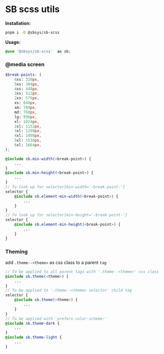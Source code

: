 # SB scss utils

**Installation:**
```bash
pnpm i -D @sbsys/sb-scss
```

**Usage:**
```scss
@use '@sbsys/sb-scss'  as sb;
```

### @media screen

```scss
$break-points: (
    6xs: 320px,
    5xs: 384px,
    4xs: 448px,
    3xs: 512px,
    2xs: 576px,
    xs: 640px,
    sm: 704px,
    md: 768px,
    lg: 896px,
    xl: 1024px,
    2xl: 1152px,
    3xl: 1280px,
    4xl: 1408px,
    5xl: 1536px,
    6xl: 1664px,
);
```

```scss
@include sb.min-width(<break-point>) {
    ...
}
@include sb.min-height(<break-point>) {
    ...
}
// To look up for selector[min-width='-break-point-']
selector {
    @include sb.element-min-width(<break-point>) {
        ...
    }
}
// To look up for selector[min-height='-break-point-']
selector {
    @include sb.element-min-height(<break-point>) {
        ...
    }
}
```

### Theming

add `.theme--<theme>` as css class to a parent `tag`

```scss
// To be applied to all parent tags with '.theme--<theme>' css class
@include sb.theme(<theme>) {
    ...
}
// To be applied to '.theme--<theme> selector' child tag
selector {
    @include sb.theme(<theme>) {
        ...
    }
}
// To be applied with 'prefers-color-scheme:'
@include sb.theme-dark {
    ...
}
@include sb.theme-light {
    ...
}
```
